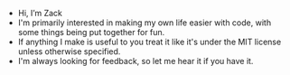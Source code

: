 - Hi, I’m Zack
- I'm primarily interested in making my own life easier with code, with some things being put together for fun.
- If anything I make is useful to you treat it like it's under the MIT license unless otherwise specified.
- I'm always looking for feedback, so let me hear it if you have it.

<!---
zackreaves/zackreaves is a ✨ special ✨ repository because its `README.md` (this file) appears on your GitHub profile.
You can click the Preview link to take a look at your changes.
--->
